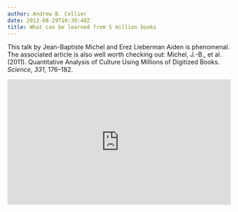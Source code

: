 ```yaml
---
author: Andrew B. Collier
date: 2013-08-29T10:39:40Z
title: What can be learned from 5 million books
---
```


This talk by Jean-Baptiste Michel and Erez Lieberman Aiden is phenomenal. The associated article is also well worth checking out: Michel, J.-B., et al. (2011). Quantitative Analysis of Culture Using Millions of Digitized Books. _Science_, _331_, 176–182.

<!--more-->

<div style="max-width:640"><div style="position:relative;height:0;padding-bottom:56.25%"><iframe src="https://embed.ted.com/talks/what_we_learned_from_5_million_books" width="640" height="360" style="position:absolute;left:0;top:0;width:100%;height:100%" frameborder="0" scrolling="no" allowfullscreen></iframe></div></div>